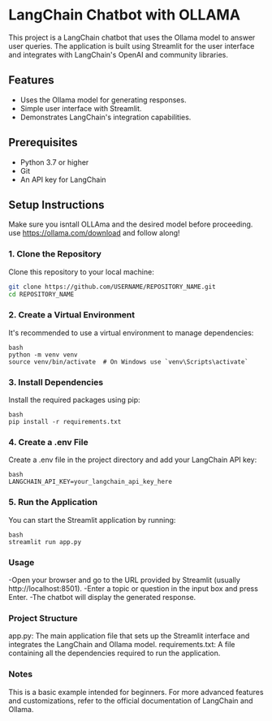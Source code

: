 # LangChain Chatbot with OLLAMA

This project is a LangChain chatbot that uses the Ollama model to answer user queries. The application is built using Streamlit for the user interface and integrates with LangChain's OpenAI and community libraries.

## Features
- Uses the Ollama model for generating responses.
- Simple user interface with Streamlit.
- Demonstrates LangChain's integration capabilities.

## Prerequisites
- Python 3.7 or higher
- Git
- An API key for LangChain

## Setup Instructions
Make sure you isntall OLLAma and the desired model before proceeding. use https://ollama.com/download and follow along!

### 1. Clone the Repository
Clone this repository to your local machine:
```bash
git clone https://github.com/USERNAME/REPOSITORY_NAME.git
cd REPOSITORY_NAME
```

### 2. Create a Virtual Environment
It's recommended to use a virtual environment to manage dependencies:
```
bash
python -m venv venv
source venv/bin/activate  # On Windows use `venv\Scripts\activate`
```

### 3. Install Dependencies
Install the required packages using pip:
```
bash
pip install -r requirements.txt
```

### 4. Create a .env File
Create a .env file in the project directory and add your LangChain API key:
```
bash
LANGCHAIN_API_KEY=your_langchain_api_key_here
```

### 5. Run the Application
You can start the Streamlit application by running:
```
bash
streamlit run app.py
```

### Usage
-Open your browser and go to the URL provided by Streamlit (usually http://localhost:8501).
-Enter a topic or question in the input box and press Enter.
-The chatbot will display the generated response.

### Project Structure
app.py: The main application file that sets up the Streamlit interface and integrates the LangChain and Ollama model.
requirements.txt: A file containing all the dependencies required to run the application.

### Notes
This is a basic example intended for beginners. For more advanced features and customizations, refer to the official documentation of LangChain and Ollama.

